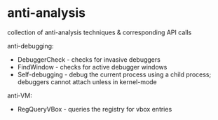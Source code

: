 # anti-analysis

collection of anti-analysis techniques & corresponding API calls

anti-debugging:
- DebuggerCheck - checks for invasive debuggers
- FindWindow - checks for active debugger windows
- Self-debugging - debug the current process using a child process; debuggers cannot attach unless in kernel-mode

anti-VM:
- RegQueryVBox - queries the registry for vbox entries
